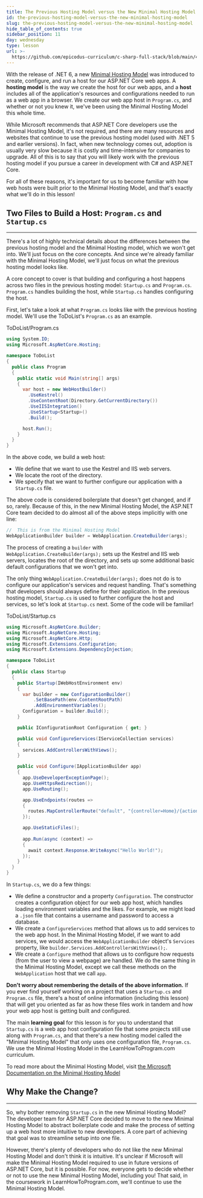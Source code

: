 ```yaml
---
title: The Previous Hosting Model versus the New Minimal Hosting Model
id: the-previous-hosting-model-versus-the-new-minimal-hosting-model
slug: the-previous-hosting-model-versus-the-new-minimal-hosting-model
hide_table_of_contents: true
sidebar_position: 11
day: wednesday
type: lesson
url: >-
  https://github.com/epicodus-curriculum/c-sharp-full-stack/blob/main/4d_the_old_hosting_model.md
---
```


With the release of .NET 6, a new [Minimal Hosting Model](https://learn.microsoft.com/en-us/aspnet/core/migration/50-to-60?view=aspnetcore-6.0&tabs=visual-studio-code#nhm) was introduced to create, configure, and run a host for our ASP.NET Core web apps. A **hosting model** is the way we create the host for our web apps, and a **host** includes all of the application's resources and configurations needed to run as a web app in a browser. We create our web app host in `Program.cs`, and whether or not you knew it, we've been using the Minimal Hosting Model this whole time. 

While Microsoft recommends that ASP.NET Core developers use the Minimal Hosting Model, it's not required, and there are many resources and websites that continue to use the previous hosting model (used with .NET 5 and earlier versions). In fact, when new technology comes out, adoption is usually very slow because it is costly and time-intensive for companies to upgrade. All of this is to say that you will likely work with the previous hosting model if you pursue a career in development with C# and ASP.NET Core. 

For all of these reasons, it's important for us to become familiar with how web hosts were built prior to the Minimal Hosting Model, and that's exactly what we'll do in this lesson!

## Two Files to Build a Host: `Program.cs` and `Startup.cs`
---

There's a lot of highly technical details about the differences between the previous hosting model and the Minimal Hosting model, which we won't get into. We'll just focus on the core concepts. And since we're already familiar with the Minimal Hosting Model, we'll just focus on what the previous hosting model looks like. 

A core concept to cover is that building and configuring a host happens across two files in the previous hosting model: `Startup.cs` and `Program.cs`. `Program.cs` handles building the host, while `Startup.cs` handles configuring the host. 

First, let's take a look at what `Program.cs` looks like with the previous hosting model. We'll use the ToDoList's `Program.cs` as an example.

<div class="filename">ToDoList/Program.cs</div>

```cs
using System.IO;
using Microsoft.AspNetCore.Hosting;

namespace ToDoList
{
  public class Program
  {
    public static void Main(string[] args)
    {
      var host = new WebHostBuilder()
        .UseKestrel()
        .UseContentRoot(Directory.GetCurrentDirectory())
        .UseIISIntegration()
        .UseStartup<Startup>()
        .Build();

      host.Run();
    }
  }
}
```

In the above code, we build a web host: 

* We define that we want to use the Kestrel and IIS web servers.
* We locate the root of the directory.
* We specify that we want to further configure our application with a `Startup.cs` file.

The above code is considered boilerplate that doesn't get changed, and if so, rarely. Because of this, in the new Minimal Hosting Model, the ASP.NET Core team decided to do almost all of the above steps implicitly with one line:

```cs
//  This is from the Minimal Hosting Model
WebApplicationBuilder builder = WebApplication.CreateBuilder(args);
```

The process of creating a `builder` with `WebApplication.CreateBuilder(args);` sets up the Kestrel and IIS web servers, locates the root of the directory, and sets up some additional basic default configurations that we won't get into. 

The only thing `WebApplication.CreateBuilder(args);` does not do is to configure our application's services and request handling. That's something that developers should always define for their application. In the previous hosting model, `Startup.cs` is used to further configure the host and services, so let's look at `Startup.cs` next. Some of the code will be familiar!

<div class="filename">ToDoList/Startup.cs</div>

```cs
using Microsoft.AspNetCore.Builder;
using Microsoft.AspNetCore.Hosting;
using Microsoft.AspNetCore.Http;
using Microsoft.Extensions.Configuration;
using Microsoft.Extensions.DependencyInjection;

namespace ToDoList
{
  public class Startup
  {
    public Startup(IWebHostEnvironment env)
    {
      var builder = new ConfigurationBuilder()
          .SetBasePath(env.ContentRootPath)
          .AddEnvironmentVariables();
      Configuration = builder.Build();
    }

    public IConfigurationRoot Configuration { get; }

    public void ConfigureServices(IServiceCollection services)
    {
      services.AddControllersWithViews();
    }

    public void Configure(IApplicationBuilder app)
    {
      app.UseDeveloperExceptionPage();
      app.UseHttpsRedirection();
      app.UseRouting();

      app.UseEndpoints(routes =>
      {
        routes.MapControllerRoute("default", "{controller=Home}/{action=Index}/{id?}");
      });

      app.UseStaticFiles();
      
      app.Run(async (context) =>
      {
        await context.Response.WriteAsync("Hello World!");
      });
    }
  }
}
```

In `Startup.cs`, we do a few things:

* We define a constructor and a property `Configuration`. The constructor creates a configuration object for our web app host, which handles loading environment variables and the likes. For example, we might load a `.json` file that contains a username and password to access a database.
* We create a `ConfigureServices` method that allows us to add services to the web app host. In the Minimal Hosting Model, if we want to add services, we would access the `WebApplicationBuilder` object's `Services` property, like `builder.Services.AddControllersWithViews();`.
* We create a `Configure` method that allows us to configure how requests (from the user to view a webpage) are handled. We do the same thing in the Minimal Hosting Model, except we call these methods on the `WebApplication` host that we call `app`.

**Don't worry about remembering the details of the above information.** If you ever find yourself working on a project that uses a `Startup.cs` and `Program.cs` file, there's a host of online information (including this lesson) that will get you oriented as far as how these files work in tandem and how your web app host is getting built and configured.

The main **learning goal** for this lesson is for you to understand that `Startup.cs` is a web app host configuration file that some projects still use along with `Program.cs`, and that there's a new hosting model called the "Minimal Hosting Model" that only uses one configuration file, `Program.cs`. We use the Minimal Hosting Model in the LearnHowToProgram.com curriculum.

To read more about the Minimal Hosting Model, visit [the Microsoft Documentation on the Minimal Hosting Model](https://learn.microsoft.com/en-us/aspnet/core/migration/50-to-60?view=aspnetcore-6.0&tabs=visual-studio-code#new-hosting-model)

## Why Make the Change?
---

So, why bother removing `Startup.cs` in the new Minimal Hosting Model? The developer team for ASP.NET Core decided to move to the new Minimal Hosting Model to abstract boilerplate code and make the process of setting up a web host more intuitive to new developers. A core part of achieving that goal was to streamline setup into one file. 

However, there's plenty of developers who do not like the new Minimal Hosting Model and don't think it is intuitive. It's unclear if Microsoft will make the Minimal Hosting Model required to use in future versions of ASP.NET Core, but it is possible. For now, everyone gets to decide whether or not to use the new Minimal Hosting Model, including you! That said, in the coursework in LearnHowToProgram.com, we'll continue to use the Minimal Hosting Model.
